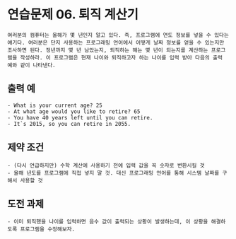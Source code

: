 # 연습문제 06. 퇴직 계산기
	여러분의 컴퓨터는 올해가 몇 년인지 알고 있다. 즉, 프로그램에 연도 정보를 넣을 수 있다는 얘기다. 여러분은 단지 사용하는 프로그래밍 언어에서 어떻게 날짜 정보를 얻을 수 있는지만 조사하면 된다. 정년까지 몇 년 남았는지, 퇴직하는 해는 몇 년이 되는지를 계산하는 프로그램을 작성하라. 이 프로그램은 현재 나이와 퇴직하고자 하는 나이를 입력 받아 다음의 출력 예와 같이 나타낸다.

## 출력 예
	- What is your current age? 25
	- At what age would you like to retire? 65
	- You have 40 years left until you can retire.
	- It`s 2015, so you can retire in 2055.

## 제약 조건
	- (다시 언급하지만) 수학 계산에 사용하기 전에 입력 값을 꼭 숫자로 변환시킬 것
	- 올해 년도를 프로그램에 직접 넣지 말 것. 대신 프로그래밍 언어를 통해 시스템 날짜를 구해서 사용할 것

## 도전 과제
	- 이미 퇴직했을 나이를 입력하면 음수 값이 출력되는 상황이 발생하는데, 이 상황을 해결하도록 프로그램을 수정해보자.